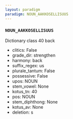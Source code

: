 ```yaml
---
layout: paradigm
paradigm: NOUN_AAKKOSELLISUUS
---
```

### ` NOUN_AAKKOSELLISUUS `

Dictionary class 40 back
* clitics: False
* grade_dir: strengthen
* harmony: back
* suffix_regex: us
* plurale_tantum: False
* possessive: False
* upos: NOUN
* stem_vowel: None
* kotus_tn: 40
* pos: NOUN
* stem_diphthong: None
* kotus_av: None
* deletion: s
